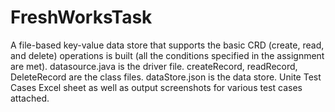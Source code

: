 # FreshWorksTask
A file-based key-value data store that supports the basic CRD (create, read, and delete) operations is built (all the conditions specified in the assignment are met).
datasource.java is the driver file.
createRecord, readRecord, DeleteRecord are the class files.
dataStore.json is the data store.
Unite Test Cases Excel sheet as well as output screenshots for various test cases attached.
